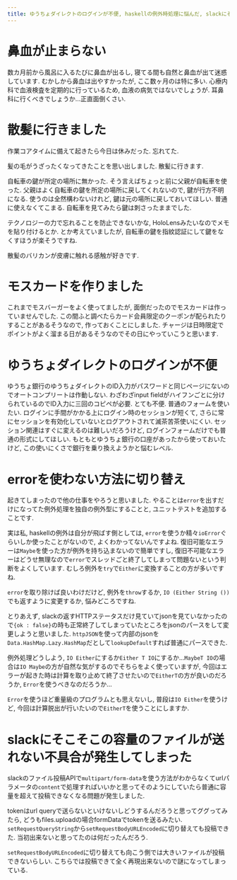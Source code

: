 ```yaml
---
title: ゆうちょダイレクトのログインが不便, haskellの例外時処理に悩んだ, slackにそこそこの容量のファイルが送れない不具合が発生してしまった
---
```


# 鼻血が止まらない

数カ月前から風呂に入るたびに鼻血が出るし,
寝てる間も自然と鼻血が出て迷惑しています.
むかしから鼻血は出やすかったが,
ここ数ヶ月のは特に多い.
心療内科で血液検査を定期的に行っているため,
血液の病気ではないでしょうが.
耳鼻科に行くべきでしょうか…正直面倒くさい.

# 散髪に行きました

作業コアタイムに備えて起きたら今日は休みだった.
忘れてた.

髪の毛がうざったくなってきたことを思い出しました.
散髪に行きます.

自転車の鍵が所定の場所に無かった.
そう言えばちょっと前に父親が自転車を使った.
父親はよく自転車の鍵を所定の場所に戻してくれないので,
鍵が行方不明になる.
使うのは全然構わないけれど,
鍵は元の場所に戻しておいてほしい.
普通に使えなくてこまる.
自転車を見てみたら鍵は刺さったままでした.

テクノロジーの力で忘れることを防止できないかな,
HoloLensみたいなのでメモを貼り付けるとか.
とか考えていましたが,
自転車の鍵を指紋認証にして鍵をなくすほうが楽そうですね.

散髪のバリカンが皮膚に触れる感触が好きです.

# モスカードを作りました

これまでモスバーガーをよく使ってましたが,
面倒だったのでモスカードは作っていませんでした.
この間ふと調べたらカード会員限定のクーポンが配られたりすることがあるそうなので,
作っておくことにしました.
チャージは日時限定でポイントがよく溜まる日があるそうなのでその日にやっていこうと思います.

# ゆうちょダイレクトのログインが不便

ゆうちょ銀行のゆうちょダイレクトのID入力がパスワードと同じページにないのでオートコンプリートは作動しない.
わざわざinput fieldがハイフンごとに分けられているのでID入力に三回のコピペが必要.
とても不便.
普通のフォームを使いたい.
ログインに手間がかかる上にログイン時のセッションが短くて,
さらに常にセッションを有効化していないとログアウトされて滅茶苦茶使いにくい.
セッション関連はすぐに変えるのは難しいだろうけど,
ログインフォームだけでも普通の形式にしてほしい.
もともとゆうちょ銀行の口座があったから使っておいたけど,
この使いにくさで銀行を乗り換えようかと悩むレベル.

# errorを使わない方法に切り替え

起きてしまったので他の仕事をやろうと思いました.
やることは`error`を出すだけになってた例外処理を独自の例外型にすることと,
ユニットテストを追加することです.

実は私,
haskellの例外は自分が飛ばす側としては,
`error`を使うか精々`ioError`ぐらいしか使ったことがないので,
よくわかってないんですよね.
復旧可能なエラーは`Maybe`を使った方が例外を持ち込まないので簡単ですし,
復旧不可能なエラーはどうせ無理なので`error`でスレッドごと終了してしまって問題ないという判断をよくしています.
むしろ例外を`try`で`Either`に変換することの方が多いですね.

`error`を取り除けば良いわけだけど,
例外を`throw`するか,
`IO (Either String ())`でも返すように変更するか,
悩みどころですね.

とりあえず,
slackの返すHTTPステータスだけ見ていてjsonを見ていなかったので`{ok : false}`の時も正常終了してしまっていたところをjsonのパースをして変更しようと思いました.
`httpJSON`を使って内部のjsonを`Data.HashMap.Lazy.HashMap`だとして`lookupDefault`すれば普通にパースできた.

例外処理どうしよう,
`IO Either`にするか`Either T IO`にするか…`MaybeT IO`の場合は`IO Maybe`の方が自然な気がするのでそちらをよく使っていますが,
今回はエラーが起きた時は計算を取り止めて終了させたいので`EitherT`の方が良いのだろうか,
`Error`を使うべきなのだろうか…

`Error`を使うほど重量級のプログラムとも思えないし,
普段は`IO Either`を使うけど,
今回は計算脱出が行いたいので`EitherT`を使うことにしますか.

# slackにそこそこの容量のファイルが送れない不具合が発生してしまった

slackのファイル投稿APIで`multipart/form-data`を使う方法がわからなくてurlパラメータの`content`で処理すればいいかと思ってそのようにしていたら普通に容量を超えて投稿できなくなる問題が発生しました.

tokenはurl queryで送らないといけないしどうするんだろうと思ってググってみたら,
どうもfiles.uploadの場合formDataでtokenを送るみたい.
`setRequestQueryString`から`setRequestBodyURLEncoded`に切り替えても投稿できた.
当初出来ないと思ってたのは何だったんだろう.

`setRequestBodyURLEncoded`に切り替えても向こう側では大きいファイルが投稿できないらしい.
こちらでは投稿できて全く再現出来ないので謎になってしまっている.
